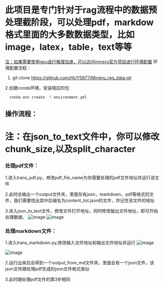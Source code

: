 # 此项目是专门针对于rag流程中的数据预处理截阶段，可以处理pdf，markdow格式里面的大多数数据类型，比如image，latex，table，text等等

[注：如果需要使用gpu进行推理加速，可以访问mineru官方项目进行环境配置](https://github.com/opendatalab/MinerU)
环境配置流程：

1. git clone https://github.com/HUY5877/Mineru_rag_data.git

2.创建conda环境，安装相应的包
``` bash
  conda env create -f environment.yml
```

## 操作流程：

# 注：在json_to_text文件中，你可以修改chunk_size,以及split_character #
### 处理pdf文件：

1.进入trans_pdf.py，修改pdf_file_name为你需要处理的pdf文件地址并运行该文件

2.此时会输出一个output文件夹，里面存有json，markdown，pdf等格式的文件，我们需要找出其中后缀名为content_list.json的文件，并记住该文件的地址

3.进入json_to_text文件，修改文件打开地址，同时修改输出文件地址，即可开始处理数据，
  ![image](https://github.com/user-attachments/assets/2ab8a8db-354d-499f-ac74-ff07ccf2e7a0)
  ![image](https://github.com/user-attachments/assets/3e137315-68d8-4b7d-99fb-45eee9cc159a)

### 处理markdown文件：

1.进入trans_markdown.py,修改输入文件地址和输出文件地址并运行
![image](https://github.com/user-attachments/assets/321dbe71-ebb9-488f-a7c2-183a52a18935)

![image](https://github.com/user-attachments/assets/a488c8ff-b552-44b8-8098-aa5fb1b0f7b9)

2.运行出来后会得到一个output_from_md文件夹，里面会有一个json文件，该json文件跟处理pdf生成的json文件格式类似

3.此时跟处理pdf文件的第3步相同


